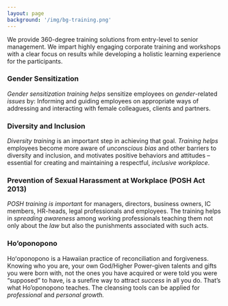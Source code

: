 ```yaml
---
layout: page
background: '/img/bg-training.png'
---
```


We provide 360-degree training solutions from entry-level to senior management. We impart highly engaging corporate training and workshops with a clear focus on results while developing a holistic learning experience for the participants.

### Gender Sensitization
*Gender sensitization training helps* sensitize employees on *gender*-related *issues* by: Informing and guiding employees on appropriate ways of addressing and interacting with female colleagues, clients and partners.

### Diversity and Inclusion
*Diversity training* is an important step in achieving that goal. *Training helps* employees become more aware of *unconscious bias* and other barriers to diversity and inclusion, and motivates positive behaviors and attitudes – essential for creating and maintaining a respectful, *inclusive workplace*.

### Prevention of Sexual Harassment at Workplace (POSH Act 2013)
*POSH training is importan*t for managers, directors, business owners, IC members, HR-heads, legal professionals and employees. The training helps in *spreading awareness* among working professionals teaching them not only about the *law* but also the punishments associated with such acts.

### Ho’oponopono
Hoʻoponopono is a Hawaiian practice of reconciliation and forgiveness. Knowing who you are, your own God/Higher Power-given talents and gifts you were born with, not the ones you have acquired or were told you were “supposed” to have, is a surefire way to attract *success* in all you do. That’s what Ho’oponopono teaches. The cleansing tools can be applied for *professional* and *personal growth.*